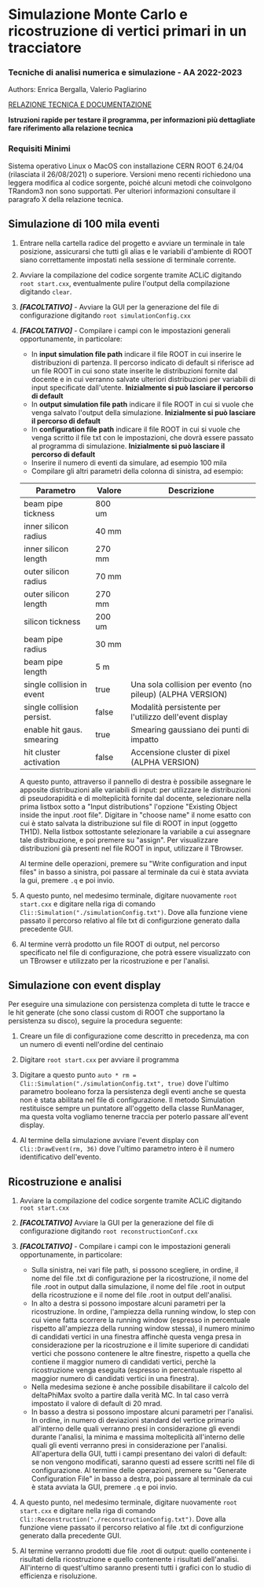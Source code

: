 # Simulazione Monte Carlo e ricostruzione di vertici primari in un tracciatore
### Tecniche di analisi numerica e simulazione - AA 2022-2023

Authors: Enrica Bergalla, Valerio Pagliarino

[RELAZIONE TECNICA E DOCUMENTAZIONE](./TANS_Report_Bergalla_Pagliarino.pdf)

<b> Istruzioni rapide per testare il programma, per informazioni più dettagliate fare riferimento alla relazione tecnica </b>

### Requisiti Minimi

Sistema operativo Linux o MacOS con installazione CERN ROOT 6.24/04 (rilasciata il 26/08/2021) o superiore. Versioni meno recenti richiedono una leggera modifica al codice sorgente, poiché alcuni metodi che coinvolgono TRandom3 non sono supportati. Per ulteriori informazioni consultare il paragrafo X della relazione tecnica.

## Simulazione di 100 mila eventi

1. Entrare nella cartella radice del progetto e avviare un terminale in tale posizione, assicurarsi che tutti gli alias e le variabili d'ambiente di ROOT siano correttamente impostati nella sessione di terminale corrente.
2. Avviare la compilazione del codice sorgente tramite ACLiC digitando `root start.cxx`, eventualmente pulire l'output della compilazione digitando `clear`.
3. ***[FACOLTATIVO]*** - Avviare la GUI per la generazione del file di configurazione digitando `root simulationConfig.cxx`
4. ***[FACOLTATIVO]*** - Compilare i campi con le impostazioni generali opportunamente, in particolare:
    - In **input simulation file path** indicare il file ROOT in cui inserire le distribuzioni di partenza. Il percorso indicato di default si riferisce ad un file ROOT in cui sono state inserite le distribuzioni fornite dal docente e in cui verranno salvate ulteriori distribuzioni per variabili di input specificate dall'utente. **Inizialmente si può lasciare il percorso di default**
    - In **output simulation file path** indicare il file ROOT in cui si vuole che venga salvato l'output della simulazione. **Inizialmente si può lasciare il percorso di default**
    - In **configuration file path** indicare il file ROOT in cui si vuole che venga scritto il file txt con le impostazioni, che dovrà essere passato al programma di simulazione. **Inizialmente si può lasciare il percorso di default**
    - Inserire il numero di eventi da simulare, ad esempio 100 mila
    - Compilare gli altri parametri della colonna di sinistra, ad esempio: 
    
    | Parametro                  | Valore |  Descrizione |
    |--------------------------- | ------ | ------------ | 
    | beam pipe tickness         | 800 um |              |
    | inner silicon radius       | 40  mm |              |
    | inner silicon length       | 270 mm |              |
    | outer silicon radius       | 70  mm |              | 
    | outer silicon length       | 270 mm |              | 
    | silicon tickness           | 200 um |              | 
    | beam pipe radius           | 30  mm |              | 
    | beam pipe length           | 5   m  |              | 
    | single collision in event  | true   | Una sola collision per evento (no pileup) (ALPHA VERSION) | 
    | single collision persist.  | false  | Modalità persistente per l'utilizzo dell'event display | 
    | enable hit gaus. smearing  | true   | Smearing gaussiano dei punti di impatto| 
    | hit cluster activation     | false  | Accensione cluster di pixel (ALPHA VERSION) | 

    A questo punto, attraverso il pannello di destra è possibile assegnare le apposite distribuzioni alle variabili di input: per utilizzare le distribuzioni di pseudorapidità e di molteplicità fornite dal docente, selezionare nella prima listbox sotto a "Input distributions" l'opzione "Existing Object inside the input .root file". Digitare in "choose name" il nome esatto con cui è stato salvata la distribuzione sul file di ROOT in input (oggetto TH1D). Nella listbox sottostante selezionare la variabile a cui assegnare tale distribuzione, e poi premere su "assign". Per visualizzare distribuzioni già presenti nel file ROOT in input, utilizzare il TBrowser.
    
    Al termine delle operazioni, premere su "Write configuration and input files" in basso a sinistra, poi passare al terminale da cui è stata avviata la gui, premere `.q` e poi invio.

5. A questo punto, nel medesimo terminale, digitare nuovamente `root start.cxx` e digitare nella riga di comando `Cli::Simulation("./simulationConfig.txt")`. Dove alla funzione viene passato il percorso relativo al file txt di configurzione generato dalla precedente GUI.

6. Al termine verrà prodotto un file ROOT di output, nel percorso specificato nel file di configurazione, che potrà essere visualizzato con un TBrowser e utilizzato per la ricostruzione e per l'analisi.

## Simulazione con event display

Per eseguire una simulazione con persistenza completa di tutte le tracce e le hit generate (che sono classi custom di ROOT che supportano la persistenza su disco), seguire la procedura seguente:

1. Creare un file di configurazione come descritto in precedenza, ma con un numero di eventi nell'ordine del centinaio

2. Digitare `root start.cxx` per avviare il programma

3. Digitare a questo punto `auto * rm = Cli::Simulation("./simulationConfig.txt", true)` dove l'ultimo parametro booleano forza la persistenza degli eventi anche se questa non è stata abilitata nel file di configurazione. Il metodo Simulation restituisce sempre un puntatore all'oggetto della classe RunManager, ma questa volta vogliamo tenerne traccia per poterlo passare all'event display.

4. Al termine della simulazione avviare l'event display con `Cli::DrawEvent(rm, 36)` dove l'ultimo parametro intero è il numero identificativo dell'evento.

## Ricostruzione e analisi

1. Avviare la compilazione del codice sorgente tramite ACLiC digitando `root start.cxx`

2. ***[FACOLTATIVO]*** Avviare la GUI per la generazione del file di configurazione digitando `root reconstructionConf.cxx`

3. ***[FACOLTATIVO]*** - Compilare i campi con le impostazioni generali opportunamente, in particolare:
    - Sulla sinistra, nei vari file path, si possono scegliere, in ordine, il nome del file .txt di configurazione per la ricostruzione, il nome del file .root in output dalla simulazione, il nome del file .root in output della ricostruzione e il nome del file .root in output dell'analisi.
    - In alto a destra si possono impostare alcuni parametri per la ricostruzione. In ordine, l'ampiezza della running window, lo step con cui viene fatta scorrere la running window (espresso in percentuale rispetto all'ampiezza della running window stessa), il numero minimo di candidati vertici in una finestra affinchè questa venga presa in considerazione per la ricostruzione e il limite superiore di candidati vertici che possono contenere le altre finestre, rispetto a quella che contiene il maggior numero di candidati vertici, perchè la ricostruzione venga eseguita (espresso in percentuale rispetto al maggior numero di candidati vertici in una finestra).
    - Nella medesima sezione è anche possibile disabilitare il calcolo del deltaPhiMax svolto a partire dalla verità MC. In tal caso verrà impostato il valore di default di 20 mrad.
    - In basso a destra si possono impostare alcuni parametri per l'analisi. In ordine, in numero di deviazioni standard del vertice primario all'interno delle quali verranno presi in considerazione gli evendi durante l'analisi, la minima e massima molteplicità all'interno delle quali gli eventi verranno presi in considerazione per l'analisi.
All'apertura della GUI, tutti i campi presentano dei valori di default: se non vengono modificati, saranno questi ad essere scritti nel file di configurazione. Al termine delle operazioni, premere su "Generate Configuration File" in basso a destra, poi passare al terminale da cui è stata avviata la GUI, premere `.q` e poi invio.

4. A questo punto, nel medesimo terminale, digitare nuovamente `root start.cxx` e digitare nella riga di comando `Cli::Reconstruction("./reconstructionConfig.txt")`. Dove alla funzione viene passato il percorso relativo al file .txt di configurzione generato dalla precedente GUI.

5. Al termine verranno prodotti due file .root di output: quello contenente i risultati della ricostruzione e quello contenente i risultati dell'analisi. All'interno di quest'ultimo saranno presenti tutti i grafici con lo studio di efficienza e risoluzione.

  
